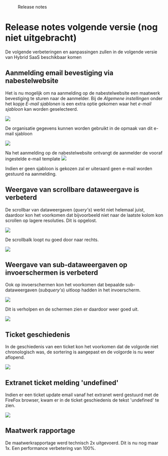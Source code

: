 <properties>
	<page>
		<title>Release notes volgende versie</title>
	</page>
	<menu>
		<position>Release notes</position>
		<title>Volgende versie</title>
	</menu>
</properties>

Release notes volgende versie (nog niet uitgebracht)
===================
De volgende verbeteringen en aanpassingen zullen in de volgende versie van Hybrid SaaS beschikbaar komen




Aanmelding email bevestiging via nabestelwebsite
----------------------
Het is nu mogelijk om na aanmelding op de nabestelwebsite een maatwerk bevestiging te sturen naar de aanmelder.
Bij de *Algemene instellingen* onder het kopje *E-mail sjablonen* is een extra optie gekomen waar het *e-mail sjabloon* kan worden geselecteerd.

![](images/algemene-instellingen.jpg)  
  
De organisatie gegevens kunnen worden gebruikt in de opmaak van dit e-mail sjabloon

![](images/e-mail-template.jpg)

 
Na het aanmelding op de nabestelwebsite ontvangt de aanmelder de vooraf ingestelde e-mail template 
![](images/ontvangen-email.jpg)

<div class="info">
	Indien er geen sjabloon is gekozen zal er uiteraard geen e-mail worden gestuurd na aanmelding.
</div>



Weergave van scrollbare dataweergave is verbeterd
------------------
De scrollbar van dataweergaven (*query's*) werkt niet helemaal juist, daardoor kon het voorkomen dat bijvoorbeeld niet naar de laatste kolom kon scrollen op lagere resoluties. Dit is opgelost.   


![](images/query-scrollbalk.jpg)

De scrollbalk loopt nu goed door naar rechts.

![](images/query-scrollbalk-fixed.jpg)



Weergave van sub-dataweergaven op invoerschermen is verbeterd
------------------
Ook op invoerschermen kon het voorkomen dat bepaalde sub-dataweergaven (*subquery's*) uitloop hadden in het invoerscherm.

![](images/dialoog-query-uitloop.jpg)

Dit is verholpen en de schermen zien er daardoor weer goed uit.

![](images/dialoog-query-uitloop-fixed.jpg)



Ticket geschiedenis
------------------
In de geschiedenis van een ticket kon het voorkomen dat de volgorde niet chronologisch was, de sortering is aangepast en de volgorde is nu weer aflopend.

![](images/ticket-geschiedenis-sortering.jpg)

Extranet ticket melding 'undefined'
------------------------
Indien er een ticket update email vanaf het extranet werd gestuurd met de FireFox browser, kwam er in de ticket geschiedenis de tekst 'undefined' te zien.

![](images/ticket-undefined.jpg)



Maatwerk rapportage
------------------------
De maatwerkrapportage werd technisch 2x uitgevoerd. Dit is nu nog maar 1x. Een performance verbetering van 100%.   